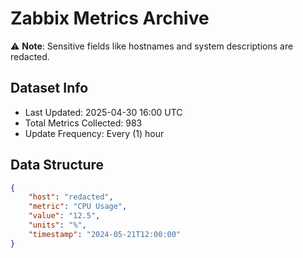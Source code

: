 # Zabbix Metrics Archive

⚠️ **Note**: Sensitive fields like hostnames and system descriptions are redacted.

## Dataset Info
- Last Updated: 2025-04-30 16:00 UTC
- Total Metrics Collected: 983
- Update Frequency: Every (1) hour

## Data Structure
```json
{
    "host": "redacted",
    "metric": "CPU Usage",
    "value": "12.5",
    "units": "%",
    "timestamp": "2024-05-21T12:00:00"
}
```
